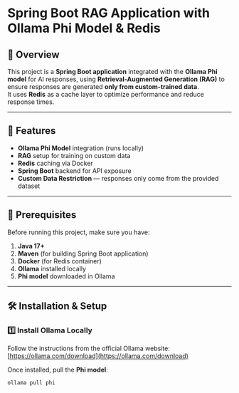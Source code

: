 # Spring Boot RAG Application with Ollama Phi Model & Redis

## 📌 Overview
This project is a **Spring Boot application** integrated with the **Ollama Phi model** for AI responses, using **Retrieval-Augmented Generation (RAG)** to ensure responses are generated **only from custom-trained data**.  
It uses **Redis** as a cache layer to optimize performance and reduce response times.

---

## 🚀 Features
- **Ollama Phi Model** integration (runs locally)
- **RAG** setup for training on custom data
- **Redis** caching via Docker
- **Spring Boot** backend for API exposure
- **Custom Data Restriction** — responses only come from the provided dataset

---

## 📂 Prerequisites
Before running this project, make sure you have:

1. **Java 17+**  
2. **Maven** (for building Spring Boot application)  
3. **Docker** (for Redis container)  
4. **Ollama** installed locally  
5. **Phi model** downloaded in Ollama

---

## 🛠 Installation & Setup

### 1️⃣ Install Ollama Locally
Follow the instructions from the official Ollama website:  
[https://ollama.com/download](https://ollama.com/download)  

Once installed, pull the **Phi model**:
```bash
ollama pull phi
